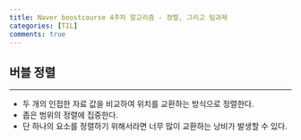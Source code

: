```yaml
---
title: Naver boostcourse 4주차 알고리즘 - 정렬, 그리고 팀과제
categories: [TIL]
comments: true
---
```


## 버블 정렬
---
- 두 개의 인접한 자료 값을 비교하여 위치를 교환하는 방식으로 정렬한다.
- 좁은 범위의 정렬에 집중한다.
- 단 하나의 요소를 정렬하기 위해서라면 너무 많이 교환하는 낭비가 발생할 수 있다.
